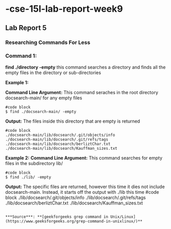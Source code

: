 # -cse-15l-lab-report-week9
## Lab Report 5
### Researching Commands For Less
### Command 1: 
**find ./directory -empty** this command searches a directory and finds all the empty files in the directory or sub-directories

**Example 1:**

**Command Line Argument:**
This command seraches in the root directory docsearch-main/ for any empty files 
```
#code block
$ find ./docsearch-main/ -empty
```

**Output:**
The files inside this directory that are empty is returned
```
#code block
./docsearch-main/lib/docsearch/.git/objects/info
./docsearch-main/lib/docsearch/.git/refs/tags
./docsearch-main/lib/docsearch/berliztChar.txt
./docsearch-main/lib/docsearch/Kauffman_sizes.txt
```
**Example 2:**
**Command Line Argument:**
This command searches for empty files in the subdirectory lib/
```
#code block
$ find ./lib/ -empty
```
**Output:**
The specific files are returned, however this time it dies not include docsearch-main. Instead, it starts off the output with ./lib this time
#code block
./lib/docsearch/.git/objects/info
./lib/docsearch/.git/refs/tags
./lib/docsearch/berliztChar.txt
./lib/docsearch/Kauffman_sizes.txt
```

***Source***: **[geekforgeeks grep command in Unix/Linux](https://www.geeksforgeeks.org/grep-command-in-unixlinux/)**
